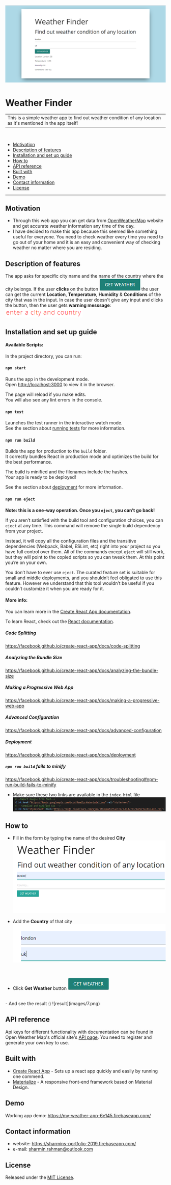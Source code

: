 # ![Weather Finder](images/1.png)
# Weather Finder
<table>
<tr>
<td>
  This is a simple weather app to find out weather condition of any location as it's mentioned in the app itself!
</td>
</tr>
</table>

<br>

- [Motivation](#motivation)
- [Description of features](#description-of-features)
- [Installation and set up guide](description-of-features)
- [How to](#how-to)
- [API reference](#api-reference)
- [Built with](#built-with)
- [Demo](#demo)
- [Contact information](#contact-information)
- [License](#license)

---

## Motivation

- Through this web app you can get data from [OpenWeatherMap](https://openweathermap.org/) website and get accurate weather information any time of the day.
- I have decided to make this app because this seemed like something useful for everyone. You need to check weather every time you need to go out of your home and it is an easy and convenient way of checking weather no matter where you are residing.

## Description of features

The app asks for specific city name and the name of the country where the city belongs. If the user **clicks** on the button ![alt text](images/2.png "Get Weather") the user can get the current **Location**, **Temperature**, **Humidity** & **Conditions** of the city that was in the input. In case the user doesn't give any input and clicks the button, then the user gets **warning messsage**: ![enter](images/3.png)

## Installation and set up guide

#### Available Scripts:

In the project directory, you can run:

#### `npm start`

Runs the app in the development mode.<br>
Open [http://localhost:3000](http://localhost:3000) to view it in the browser.

The page will reload if you make edits.<br>
You will also see any lint errors in the console.

#### `npm test`

Launches the test runner in the interactive watch mode.<br>
See the section about [running tests](https://facebook.github.io/create-react-app/docs/running-tests) for more information.

#### `npm run build`

Builds the app for production to the `build` folder.<br>
It correctly bundles React in production mode and optimizes the build for the best performance.

The build is minified and the filenames include the hashes.<br>
Your app is ready to be deployed!

See the section about [deployment](https://facebook.github.io/create-react-app/docs/deployment) for more information.

#### `npm run eject`

**Note: this is a one-way operation. Once you `eject`, you can’t go back!**

If you aren’t satisfied with the build tool and configuration choices, you can `eject` at any time. This command will remove the single build dependency from your project.

Instead, it will copy all the configuration files and the transitive dependencies (Webpack, Babel, ESLint, etc) right into your project so you have full control over them. All of the commands except `eject` will still work, but they will point to the copied scripts so you can tweak them. At this point you’re on your own.

You don’t have to ever use `eject`. The curated feature set is suitable for small and middle deployments, and you shouldn’t feel obligated to use this feature. However we understand that this tool wouldn’t be useful if you couldn’t customize it when you are ready for it.

#### More info:

You can learn more in the [Create React App documentation](https://facebook.github.io/create-react-app/docs/getting-started).

To learn React, check out the [React documentation](https://reactjs.org/).

##### Code Splitting

https://facebook.github.io/create-react-app/docs/code-splitting

##### Analyzing the Bundle Size

https://facebook.github.io/create-react-app/docs/analyzing-the-bundle-size

##### Making a Progressive Web App

https://facebook.github.io/create-react-app/docs/making-a-progressive-web-app

##### Advanced Configuration

https://facebook.github.io/create-react-app/docs/advanced-configuration

##### Deployment

https://facebook.github.io/create-react-app/docs/deployment

##### `npm run build` fails to minify

https://facebook.github.io/create-react-app/docs/troubleshooting#npm-run-build-fails-to-minify

- Make sure these two links are available in the `index.html` file<br>
![font&css](images/4.png)

## How to

- Fill in the form by typing the name of the desired **City**
![city](images/5.png)

- Add the **Country** of that city
![country](images/6.png)
<br>

- Click **Get Weather** button
![result](images/2.png)
<br>
- And see the result :)
![result](images/7.png)

## API reference

Api keys for different functionality with documentation can be found in Open Weather Map's official site's [API page](https://openweathermap.org/api "https://openweathermap.org/api"). You need to register and generate your own key to use.

## Built with 

- [Create React App](https://github.com/facebook/create-react-app "https://github.com/facebook/create-react-app") - Sets up a react app quickly and easily by running one commend.
- [Materialize](https://materializecss.com/ "https://materializecss.com/") - A responsive front-end framework based on Material Design.

## Demo
Working app demo: https://my-weather-app-6e145.firebaseapp.com/

## Contact information
- website: https://sharmins-portfolio-2019.firebaseapp.com/
- e-mail: sharmin.rahman@outlook.com

## License
Released under the [MIT License](https://opensource.org/licenses/MIT).